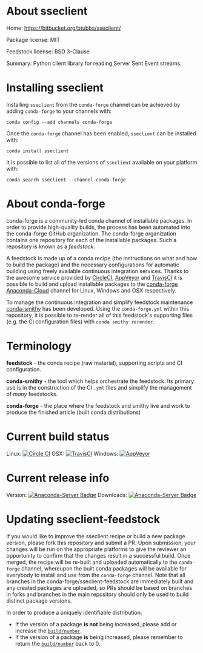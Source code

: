 About sseclient
===============

Home: https://bitbucket.org/btubbs/sseclient/

Package license: MIT

Feedstock license: BSD 3-Clause

Summary: Python client library for reading Server Sent Event streams.



Installing sseclient
====================

Installing `sseclient` from the `conda-forge` channel can be achieved by adding `conda-forge` to your channels with:

```
conda config --add channels conda-forge
```

Once the `conda-forge` channel has been enabled, `sseclient` can be installed with:

```
conda install sseclient
```

It is possible to list all of the versions of `sseclient` available on your platform with:

```
conda search sseclient --channel conda-forge
```


About conda-forge
=================

conda-forge is a community-led conda channel of installable packages.
In order to provide high-quality builds, the process has been automated into the
conda-forge GitHub organization. The conda-forge organization contains one repository
for each of the installable packages. Such a repository is known as a *feedstock*.

A feedstock is made up of a conda recipe (the instructions on what and how to build
the package) and the necessary configurations for automatic building using freely
available continuous integration services. Thanks to the awesome service provided by
[CircleCI](https://circleci.com/), [AppVeyor](http://www.appveyor.com/)
and [TravisCI](https://travis-ci.org/) it is possible to build and upload installable
packages to the [conda-forge](https://anaconda.org/conda-forge)
[Anaconda-Cloud](http://docs.anaconda.org/) channel for Linux, Windows and OSX respectively.

To manage the continuous integration and simplify feedstock maintenance
[conda-smithy](http://github.com/conda-forge/conda-smithy) has been developed.
Using the ``conda-forge.yml`` within this repository, it is possible to re-render all of
this feedstock's supporting files (e.g. the CI configuration files) with ``conda smithy rerender``.


Terminology
===========

**feedstock** - the conda recipe (raw material), supporting scripts and CI configuration.

**conda-smithy** - the tool which helps orchestrate the feedstock.
                   Its primary use is in the construction of the CI ``.yml`` files
                   and simplify the management of *many* feedstocks.

**conda-forge** - the place where the feedstock and smithy live and work to
                  produce the finished article (built conda distributions)

Current build status
====================

Linux: [![Circle CI](https://circleci.com/gh/conda-forge/sseclient-feedstock.svg?style=shield)](https://circleci.com/gh/conda-forge/sseclient-feedstock)
OSX: [![TravisCI](https://travis-ci.org/conda-forge/sseclient-feedstock.svg?branch=master)](https://travis-ci.org/conda-forge/sseclient-feedstock)
Windows: [![AppVeyor](https://ci.appveyor.com/api/projects/status/github/conda-forge/sseclient-feedstock?svg=True)](https://ci.appveyor.com/project/conda-forge/sseclient-feedstock/branch/master)

Current release info
====================
Version: [![Anaconda-Server Badge](https://anaconda.org/conda-forge/sseclient/badges/version.svg)](https://anaconda.org/conda-forge/sseclient)
Downloads: [![Anaconda-Server Badge](https://anaconda.org/conda-forge/sseclient/badges/downloads.svg)](https://anaconda.org/conda-forge/sseclient)


Updating sseclient-feedstock
============================

If you would like to improve the sseclient recipe or build a new
package version, please fork this repository and submit a PR. Upon submission,
your changes will be run on the appropriate platforms to give the reviewer an
opportunity to confirm that the changes result in a successful build. Once
merged, the recipe will be re-built and uploaded automatically to the
`conda-forge` channel, whereupon the built conda packages will be available for
everybody to install and use from the `conda-forge` channel.
Note that all branches in the conda-forge/sseclient-feedstock are
immediately built and any created packages are uploaded, so PRs should be based
on branches in forks and branches in the main repository should only be used to
build distinct package versions.

In order to produce a uniquely identifiable distribution:
 * If the version of a package **is not** being increased, please add or increase
   the [``build/number``](http://conda.pydata.org/docs/building/meta-yaml.html#build-number-and-string).
 * If the version of a package **is** being increased, please remember to return
   the [``build/number``](http://conda.pydata.org/docs/building/meta-yaml.html#build-number-and-string)
   back to 0.
